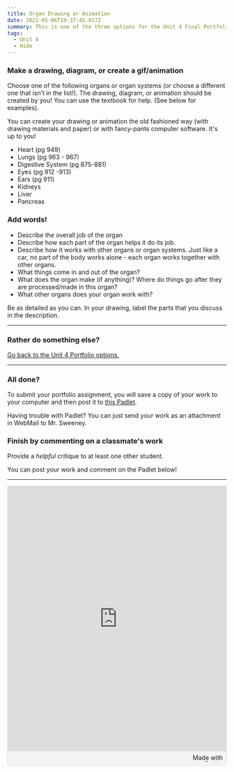 ```yaml
---
title: Organ Drawing or Animation
date: 2021-05-06T19:37:45.817Z
summary: This is one of the three options for the Unit 4 Final Portfolio.
tags:
  - Unit 4
  - Hide
---
```

### Make a drawing, diagram, or create a gif/animation

Choose one of the following organs or organ systems (or choose a different one that isn’t in the list!). The drawing, diagram, or animation should be created by you! You can use the textbook for help. (See below for examples).

You can create your drawing or animation the old fashioned way (with drawing materials and paper) or with fancy-pants computer software. It's up to you!

* Heart (pg 949)
* Lungs (pg 963 - 967)
* Digestive System (pg 875-881)
* Eyes (pg 912 -913)
* Ears (pg 911)
* Kidneys
* Liver
* Pancreas 

### Add words!

* Describe the overall job of the organ
* Describe how each part of the organ helps it do its job.
* Describe how it works with other organs or organ systems. Just like a car, no part of the body works alone - each organ works together with other organs.
* What things come in and out of the organ?
* What does the organ make (if anything)? Where do things go after they are processed/made in this organ?
* What other organs does your organ work with? 

Be as detailed as you can. In your drawing, label the parts that you discuss in the description.

- - -

### Rather do something else?

[Go back to the Unit 4 Portfolio options.](https://mnca-biology-message-board.netlify.app/posts/unit-4-final-portfolio/)

- - -

### All done?

To submit your portfolio assignment, you will save a copy of your work to your computer and then post it to [this Padlet](https://padlet.com/MNCA/8wq4rltpuqstfxfl). 

Having trouble with Padlet? You can just send your work as an attachment in WebMail to Mr. Sweeney.

### Finish by commenting on a classmate's work

Provide a *helpful* critique to at least one other student.

You can post your work and comment on the Padlet below!

- - -

<div class="padlet-embed" style="border:1px solid rgba(0,0,0,0.1);border-radius:2px;box-sizing:border-box;overflow:hidden;position:relative;width:100%;background:#F4F4F4"><p style="padding:0;margin:0"><iframe src="https://padlet.com/embed/8wq4rltpuqstfxfl" frameborder="0" allow="camera;microphone;geolocation" style="width:100%;height:608px;display:block;padding:0;margin:0"></iframe></p><div style="padding:8px;text-align:right;margin:0;"><a href="https://padlet.com?ref=embed" style="padding:0;margin:0;border:none;display:block;line-height:1;height:16px" target="_blank"><img src="https://padlet.net/embeds/made_with_padlet.png" width="86" height="16" style="padding:0;margin:0;background:none;border:none;display:inline;box-shadow:none" alt="Made with Padlet"></a></div></div>
